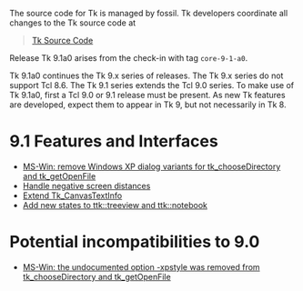 
The source code for Tk is managed by fossil.  Tk developers coordinate all
changes to the Tk source code at

> [Tk Source Code](https://core.tcl-lang.org/tk/)

Release Tk 9.1a0 arises from the check-in with tag `core-9-1-a0`.

Tk 9.1a0 continues the Tk 9.x series of releases.  The Tk 9.x series
do not support Tcl 8.6.  The Tk 9.1 series extends the Tcl 9.0 series.
To make use of Tk 9.1a0, first a Tcl 9.0 or 9.1 release must be present.
As new Tk features are developed, expect them to appear in Tk 9, but not
necessarily in Tk 8.

# 9.1 Features and Interfaces
 - [MS-Win: remove Windows XP dialog variants for tk_chooseDirectory and tk_getOpenFile](https://core.tcl-lang.org/tk/tktview/441c52)
 - [Handle negative screen distances](https://core.tcl-lang.org/tips/doc/trunk/tip/698.md)
 - [Extend Tk_CanvasTextInfo](https://core.tcl-lang.org/tips/doc/trunk/tip/704.md)
 - [Add new states to ttk::treeview and ttk::notebook](https://core.tcl-lang.org/tips/doc/trunk/tip/719.md)

# Potential incompatibilities to 9.0
 - [MS-Win: the undocumented option -xpstyle was removed from tk_chooseDirectory and tk_getOpenFile](https://core.tcl-lang.org/tk/tktview/441c52)
